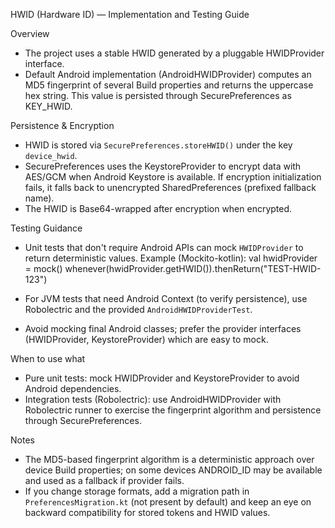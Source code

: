 HWID (Hardware ID) — Implementation and Testing Guide

Overview
- The project uses a stable HWID generated by a pluggable HWIDProvider interface.
- Default Android implementation (AndroidHWIDProvider) computes an MD5 fingerprint of several Build properties and returns
  the uppercase hex string. This value is persisted through SecurePreferences as KEY_HWID.

Persistence & Encryption
- HWID is stored via `SecurePreferences.storeHWID()` under the key `device_hwid`.
- SecurePreferences uses the KeystoreProvider to encrypt data with AES/GCM when Android Keystore is available. If encryption
  initialization fails, it falls back to unencrypted SharedPreferences (prefixed fallback name).
- The HWID is Base64-wrapped after encryption when encrypted.

Testing Guidance
- Unit tests that don't require Android APIs can mock `HWIDProvider` to return deterministic values.
  Example (Mockito-kotlin):
  val hwidProvider = mock<HWIDProvider>()
  whenever(hwidProvider.getHWID()).thenReturn("TEST-HWID-123")

- For JVM tests that need Android Context (to verify persistence), use Robolectric and the provided `AndroidHWIDProviderTest`.

- Avoid mocking final Android classes; prefer the provider interfaces (HWIDProvider, KeystoreProvider) which are easy to mock.

When to use what
- Pure unit tests: mock HWIDProvider and KeystoreProvider to avoid Android dependencies.
- Integration tests (Robolectric): use AndroidHWIDProvider with Robolectric runner to exercise the fingerprint algorithm and
  persistence through SecurePreferences.

Notes
- The MD5-based fingerprint algorithm is a deterministic approach over device Build properties; on some devices ANDROID_ID may
  be available and used as a fallback if provider fails.
- If you change storage formats, add a migration path in `PreferencesMigration.kt` (not present by default) and keep an eye on
  backward compatibility for stored tokens and HWID values.
